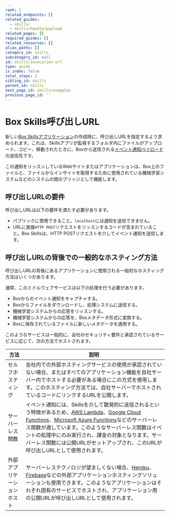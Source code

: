 ```yaml
---
rank: 1
related_endpoints: []
related_guides:
  - skills/
  - skills/handle/payload
related_pages: []
required_guides: []
related_resources: []
alias_paths: []
category_id: skills
subcategory_id: null
id: skills/invocation-url
type: guide
is_index: false
total_steps: 3
sibling_id: skills
parent_id: skills
next_page_id: skills/examples
previous_page_id: ''
---
```

# Box Skills呼び出しURL

新しい[Box Skillsアプリケーション](guide://applications/custom-skills)の作成時に、呼び出しURLを指定するよう求められます。これは、Skillsアプリが監視するフォルダ内にファイルがアップロード、コピー、移動されたときに、Boxから送信される[イベント通知ペイロード](guide://skills/handle/payload)の送信先です。

この通知をリッスンしているWebサイトまたはアプリケーションは、Box上のファイルと、ファイルからインサイトを取得するために使用されている機械学習システムなどのシステムの間のブリッジとして機能します。

## 呼び出しURLの要件

呼び出しURLは以下の要件を満たす必要があります。

* パブリックに使用できること。`localhost`には通知を送信できません。
* URLに直接`HTTP POST`リクエストをリッスンするコードが含まれていること。Box Skillsは、HTTP POSTリクエストを介してイベント通知を送信します。

## 呼び出しURLの背後での一般的なホスティング方法

呼び出しURLの背後にあるアプリケーションに使用される一般的なホスティング方法はいくつかあります。

通常、このミドルウェアサービスは以下の処理を行う必要があります。

* Boxからのイベント通知をキャプチャする。
* Boxからファイルをダウンロードし、処理システムに送信する。
* 機械学習システムからの応答をリッスンする。
* 機械学習システムからの応答を、Boxメタデータ形式に変換する。
* Boxに保存されているファイルに新しいメタデータを適用する。

このようなサービスは一般的に、会社のセキュリティ要件と承認されているサービスに応じて、次の方法でホストされます。

<!-- markdownlint-disable line-length -->

| 方法            | 説明                                                                                                                                                                                                                                                                  |
| ------------- | ------------------------------------------------------------------------------------------------------------------------------------------------------------------------------------------------------------------------------------------------------------------- |
| セルフホスティング     | 会社内での外部ホスティングサービスの使用が承認されていない場合、またはすべてのアプリケーション機能を自社サーバー内でホストする必要がある場合にこの方式を使用します。このホスティング方法では、自社サーバーでホストされているコードにリンクするURLを公開します。                                                                                                                                   |
| サーバーレス関数      | イベント通知には、Skillsを介して散発的に送信されるという特徴があるため、[AWS Lambda][aws_lambda]、[Google Cloud Functions][google_functions]、[Microsoft Azure Functions][azure_functions]などのサーバーレス関数が適しています。このようなサーバーレス関数はイベントの処理中にのみ実行され、課金の対象となります。サーバーレス関数には公開URLがセットアップされ、このURLが呼び出しURLとして使用されます。 |
| 外部アプリケーションホスト | サーバーレステクノロジが望ましくない場合、[Heroku][heroku]、[Firebase][firebase]などの外部アプリケーションホスティングソリューションも使用できます。このようなアプリケーションはそれぞれ固有のサービスでホストされ、アプリケーション用の公開URLが呼び出しURLとして使用されます。                                                                                                       |

<!-- markdownlint-enable line-length -->

[aws_lambda]: https://aws.amazon.com/lambda/

[google_functions]: https://cloud.google.com/functions/

[azure_functions]: https://azure.microsoft.com/en-us/services/functions/

[heroku]: https://www.heroku.com/

[firebase]: https://firebase.google.com/
